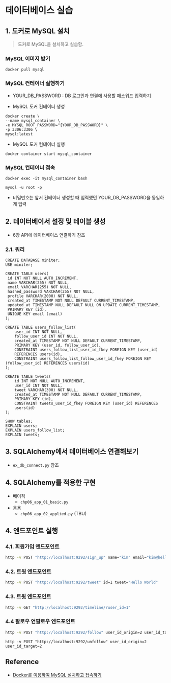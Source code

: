 # 데이터베이스 실습

## 1. 도커로 MySQL 설치

>도커로 MySQL을 설치하고 실습함.

### MySQL 이미지 받기

```shell
docker pull mysql
```

### MySQL 컨테이너 실행하기

- YOUR_DB_PASSWORD : DB 로그인과 연결에 사용할 패스워드 입력하기

- MySQL 도커 컨테이너 생성
```shell
docker create \                       
--name mysql_container \
-e MYSQL_ROOT_PASSWORD="{YOUR_DB_PASSWORD}" \
-p 3306:3306 \
mysql:latest
```

- MySQL 도커 컨테이너 실행
```shell
docker container start mysql_container 
```

### MySQL 컨테이너 접속

```shell
docker exec -it mysql_container bash
```

```text
mysql -u root -p
```

- 비밀번호는 앞서 컨테이너 생성할 때 입력했던 YOUR_DB_PASSWORD을 동일하게 입력


## 2. 데이터베이서 설정 및 테이블 생성

- 6장 API에 데이터베이스 연결하기 참조

### 2.1. 쿼리

```mysql
CREATE DATABASE miniter;
USE miniter;

CREATE TABLE users(
 id INT NOT NULL AUTO_INCREMENT,
 name VARCHAR(255) NOT NULL,
 email VARCHAR(255) NOT NULL,
 hashed_password VARCHAR(255) NOT NULL,
 profile VARCHAR(2000) NOT NULL,
 created_at TIMESTAMP NOT NULL DEFAULT CURRENT_TIMESTAMP,
 updated_at TIMESTAMP NULL DEFAULT NULL ON UPDATE CURRENT_TIMESTAMP,
 PRIMARY KEY (id),
 UNIQUE KEY email (email)
);

CREATE TABLE users_follow_list(
    user_id INT NOT NULL,
    follow_user_id INT NOT NULL,
    created_at TIMESTAMP NOT NULL DEFAULT CURRENT_TIMESTAMP,
    PRIMARY KEY (user_id, follow_user_id),
    CONSTRAINT users_follow_list_user_id_fkey FOREIGN KEY (user_id)
    REFERENCES users(id),
    CONSTRAINT users_follow_list_follow_user_id_fkey FOREIGN KEY (follow_user_id) REFERENCES users(id)
);

CREATE TABLE tweets(
    id INT NOT NULL AUTO_INCREMENT,
    user_id INT NOT NULL,
    tweet VARCHAR(300) NOT NULL,
    created_at TIMESTAMP NOT NULL DEFAULT CURRENT_TIMESTAMP,
    PRIMARY KEY (id),
    CONSTRAINT tweets_user_id_fkey FOREIGN KEY (user_id) REFERENCES
    users(id)
);

SHOW tables;
EXPLAIN users;
EXPLAIN users_follow_list;
EXPLAIN tweets;
```

## 3. SQLAlchemy에서 데이터베이스 연결해보기

- `ex_db_connect.py` 참조

## 4. SQLAlchemy를 적용한 구현

- 베이직
  - `chp06_app_01_basic.py`
- 응용
  - `chp06_app_02_applied.py` (TBU) 

## 4. 엔드포인트 실행

### 4.1. 회원가입 엔드포인트

```bash
http -v POST "http://localhost:9292/sign_up" name="kim" email="kim@helloworld.org" password="test1234" profile="test_kim"
```

### 4.2. 트윗 엔드포인트

```bash
http -v POST "http://localhost:9292/tweet" id=1 tweet="Hello World"
```

### 4.3. 트윗 엔드포인트

```bash
http -v GET "http://localhost:9292/timeline/?user_id=1"
```


### 4.4 팔로우 언팔로우 엔드포인트

```bash
http -v POST "http://localhost:9292/follow" user_id_origin=2 user_id_target=2
```

```shell
http -v POST "http://localhost:9292/unfollow" user_id_origin=2 user_id_target=2
```



## Reference

- [Docker를 이용하여 MySQL 설치하고 접속하기](https://happymemoryies.tistory.com/68)